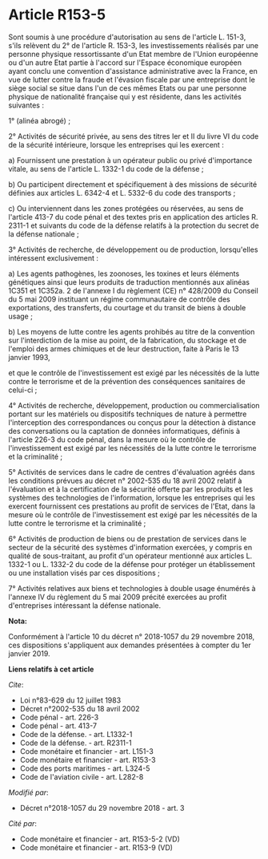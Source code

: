 # Article R153-5

Sont soumis à une procédure d'autorisation au sens de l'article L. 151-3, s'ils relèvent du 2° de l'article R. 153-3, les
investissements réalisés par une personne physique ressortissante d'un Etat membre de l'Union européenne ou d'un autre Etat
partie à l'accord sur l'Espace économique européen ayant conclu une convention d'assistance administrative avec la France, en
vue de lutter contre la fraude et l'évasion fiscale par une entreprise dont le siège social se situe dans l'un de ces mêmes
Etats ou par une personne physique de nationalité française qui y est résidente, dans les activités suivantes :

1° (alinéa abrogé) ;

2° Activités de sécurité privée, au sens des titres Ier et II du livre VI du code de la sécurité intérieure, lorsque les
entreprises qui les exercent :

a) Fournissent une prestation à un opérateur public ou privé d'importance vitale, au sens de l'article L. 1332-1 du code de
la défense ;

b) Ou participent directement et spécifiquement à des missions de sécurité définies aux articles L. 6342-4 et L. 5332-6 du
code des transports ;

c) Ou interviennent dans les zones protégées ou réservées, au sens de l'article 413-7 du code pénal et des textes pris en
application des articles R. 2311-1 et suivants du code de la défense relatifs à la protection du secret de la défense
nationale ;

3° Activités de recherche, de développement ou de production, lorsqu'elles intéressent exclusivement :

a) Les agents pathogènes, les zoonoses, les toxines et leurs éléments génétiques ainsi que leurs produits de traduction
mentionnés aux alinéas 1C351 et 1C352a. 2 de l'annexe I du règlement (CE) n° 428/2009 du Conseil du 5 mai 2009 instituant un
régime communautaire de contrôle des exportations, des transferts, du courtage et du transit de biens à double usage ;

b) Les moyens de lutte contre les agents prohibés au titre de la convention sur l'interdiction de la mise au point, de la
fabrication, du stockage et de l'emploi des armes chimiques et de leur destruction, faite à Paris le 13 janvier 1993,

et que le contrôle de l'investissement est exigé par les nécessités de la lutte contre le terrorisme et de la prévention des
conséquences sanitaires de celui-ci ;

4° Activités de recherche, développement, production ou commercialisation portant sur les matériels ou dispositifs techniques
de nature à permettre l'interception des correspondances ou conçus pour la détection à distance des conversations ou la
captation de données informatiques, définis à l'article 226-3 du code pénal, dans la mesure où le contrôle de
l'investissement est exigé par les nécessités de la lutte contre le terrorisme et la criminalité ;

5° Activités de services dans le cadre de centres d'évaluation agréés dans les conditions prévues au décret n° 2002-535 du 18
avril 2002 relatif à l'évaluation et à la certification de la sécurité offerte par les produits et les systèmes des
technologies de l'information, lorsque les entreprises qui les exercent fournissent ces prestations au profit de services de
l'Etat, dans la mesure où le contrôle de l'investissement est exigé par les nécessités de la lutte contre le terrorisme et la
criminalité ;

6° Activités de production de biens ou de prestation de services dans le secteur de la sécurité des systèmes d'information
exercées, y compris en qualité de sous-traitant, au profit d'un opérateur mentionné aux articles L. 1332-1 ou L. 1332-2 du
code de la défense pour protéger un établissement ou une installation visés par ces dispositions ;

7° Activités relatives aux biens et technologies à double usage énumérés à l'annexe IV du règlement du 5 mai 2009 précité
exercées au profit d'entreprises intéressant la défense nationale.

**Nota:**

Conformément à l'article 10 du décret n° 2018-1057 du 29 novembre 2018, ces dispositions s'appliquent aux demandes présentées
à compter du 1er janvier 2019.

**Liens relatifs à cet article**

_Cite_:

  - Loi n°83-629 du 12 juillet 1983
  - Décret n°2002-535 du 18 avril 2002
  - Code pénal - art. 226-3
  - Code pénal - art. 413-7
  - Code de la défense. - art. L1332-1
  - Code de la défense. - art. R2311-1
  - Code monétaire et financier - art. L151-3
  - Code monétaire et financier - art. R153-3
  - Code des ports maritimes - art. L324-5
  - Code de l'aviation civile - art. L282-8

_Modifié par_:

  - Décret n°2018-1057 du 29 novembre 2018 - art. 3

_Cité par_:

  - Code monétaire et financier - art. R153-5-2 (VD)
  - Code monétaire et financier - art. R153-9 (VD)

